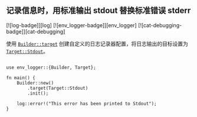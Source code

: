 ## 记录信息时，用标准输出 stdout 替换标准错误 stderr

<!--
> [development_tools/debugging/log/log-stdout.md](https://github.com/rust-lang-nursery/rust-cookbook/blob/master/src/development_tools/debugging/log/log-stdout.md)
> <br />
> commit b61c8e588ad8445de36cd5f28e99232b5f858a41 - 2020.06.01
-->

[![log-badge]][log] [![env_logger-badge]][env_logger] [![cat-debugging-badge]][cat-debugging]

使用 [`Builder::target`] 创建自定义的日志记录器配置，将日志输出的目标设置为 [`Target::Stdout`]。

```rust,edition2018

use env_logger::{Builder, Target};

fn main() {
    Builder::new()
        .target(Target::Stdout)
        .init();

    log::error!("This error has been printed to Stdout");
}
```

[`Builder::target`]: https://docs.rs/env_logger/*/env_logger/struct.Builder.html#method.target
[`Target::Stdout`]: https://docs.rs/env_logger/*/env_logger/fmt/enum.Target.html

